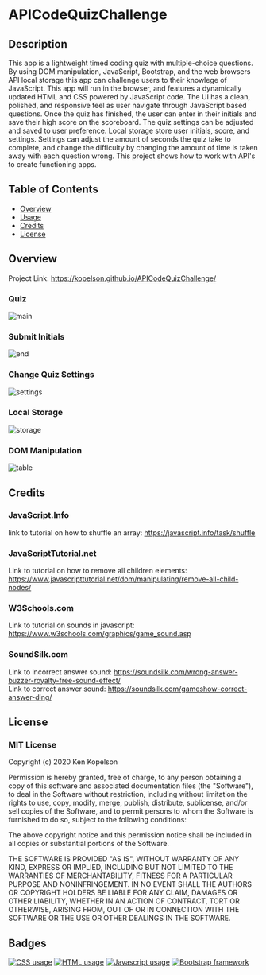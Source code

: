 # APICodeQuizChallenge

## Description

This app is a lightweight timed coding quiz with multiple-choice questions. By using DOM manipulation, JavaScript, Bootstrap, and the web browsers API local storage this app can challenge users to their knowlege of JavaScript. This app will run in the browser, and features a dynamically updated HTML and CSS powered by JavaScript code. The UI has a clean, polished, and responsive feel as user navigate through JavaScript based questions. Once the quiz has finished, the user can enter in their initials and save their high score on the scoreboard. The quiz settings can be adjusted and saved to user preference. Local storage store user initials, score, and settings. Settings can adjust the amount of seconds the quiz take to complete, and change the difficulty by changing the amount of time is taken away with each question wrong. This project shows how to work with API's to create functioning apps.

## Table of Contents

* [Overview](#overview)
* [Usage](#usage)
* [Credits](#credits)
* [License](#license)

## Overview

Project Link: https://kopelson.github.io/APICodeQuizChallenge/

### Quiz
![main](https://user-images.githubusercontent.com/57735283/94205774-d3bb0080-fe78-11ea-8dad-f0ed1b8773ae.gif)

### Submit Initials
![end](https://user-images.githubusercontent.com/57735283/94205781-d61d5a80-fe78-11ea-8db9-9130c0ce1fa3.gif)

### Change Quiz Settings
![settings](https://user-images.githubusercontent.com/57735283/94205785-d87fb480-fe78-11ea-8afc-f834fe6d5d2b.gif)

### Local Storage
![storage](https://user-images.githubusercontent.com/57735283/94205790-da497800-fe78-11ea-93a5-b45280ff4025.gif)

### DOM Manipulation
![table](https://user-images.githubusercontent.com/57735283/94205795-dc133b80-fe78-11ea-806e-19d8b9fe1e05.gif)


## Credits

### JavaScript.Info
link to tutorial on how to shuffle an array: https://javascript.info/task/shuffle

### JavaScriptTutorial.net
Link to tutorial on how to remove all children elements: https://www.javascripttutorial.net/dom/manipulating/remove-all-child-nodes/

### W3Schools.com
Link to tutorial on sounds in javascript: https://www.w3schools.com/graphics/game_sound.asp

### SoundSilk.com
Link to incorrect answer sound: https://soundsilk.com/wrong-answer-buzzer-royalty-free-sound-effect/ <br/>
Link to correct answer sound: https://soundsilk.com/gameshow-correct-answer-ding/

## License

### MIT License

Copyright (c) 2020 Ken Kopelson

Permission is hereby granted, free of charge, to any person obtaining a copy
of this software and associated documentation files (the "Software"), to deal
in the Software without restriction, including without limitation the rights
to use, copy, modify, merge, publish, distribute, sublicense, and/or sell
copies of the Software, and to permit persons to whom the Software is
furnished to do so, subject to the following conditions:

The above copyright notice and this permission notice shall be included in all
copies or substantial portions of the Software.

THE SOFTWARE IS PROVIDED "AS IS", WITHOUT WARRANTY OF ANY KIND, EXPRESS OR
IMPLIED, INCLUDING BUT NOT LIMITED TO THE WARRANTIES OF MERCHANTABILITY,
FITNESS FOR A PARTICULAR PURPOSE AND NONINFRINGEMENT. IN NO EVENT SHALL THE
AUTHORS OR COPYRIGHT HOLDERS BE LIABLE FOR ANY CLAIM, DAMAGES OR OTHER
LIABILITY, WHETHER IN AN ACTION OF CONTRACT, TORT OR OTHERWISE, ARISING FROM,
OUT OF OR IN CONNECTION WITH THE SOFTWARE OR THE USE OR OTHER DEALINGS IN THE
SOFTWARE.

## Badges
<a href="https://img.shields.io/badge/CSS-4.7%25-purple"><img alt="CSS usage" src="https://img.shields.io/badge/CSS-4.7%25-purple"></a> <a href="https://img.shields.io/badge/HTML-20.3%25-red"><img alt="HTML usage" src="https://img.shields.io/badge/HTML-20.3%25-red"></a> <a href="https://img.shields.io/badge/JavaScript-75.0%25-yellow"><img alt="Javascript usage" src="https://img.shields.io/badge/JavaScript-75.0%25-yellow"></a> <a href="https://img.shields.io/badge/Frameworks-Bootstrap-blue"><img alt="Bootstrap framework" src="https://img.shields.io/badge/Frameworks-Bootstrap-blue"></a>
